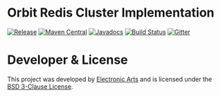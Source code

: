 Orbit Redis Cluster Implementation
============
[![Release](https://img.shields.io/github/release/orbit/orbit-redis-cluster.svg)](https://github.com/orbit/orbit-redis-cluster/releases)
[![Maven Central](https://img.shields.io/maven-central/v/cloud.orbit/orbit-redis-cluster.svg)](https://repo1.maven.org/maven2/cloud/orbit/orbit-redis-cluster/)
[![Javadocs](https://img.shields.io/maven-central/v/cloud.orbit/orbit-redis-cluster.svg?label=javadocs)](http://www.javadoc.io/doc/cloud.orbit/orbit-redis-cluster)
[![Build Status](https://img.shields.io/travis/orbit/orbit-redis-cluster.svg)](https://travis-ci.org/orbit/orbit-redis-cluster)
[![Gitter](https://img.shields.io/badge/style-Join_Chat-ff69b4.svg?style=flat&label=gitter)](https://gitter.im/orbit/orbit?utm_source=badge&utm_medium=badge&utm_campaign=pr-badge)

Developer & License
======
This project was developed by [Electronic Arts](http://www.ea.com) and is licensed under the [BSD 3-Clause License](LICENSE).
